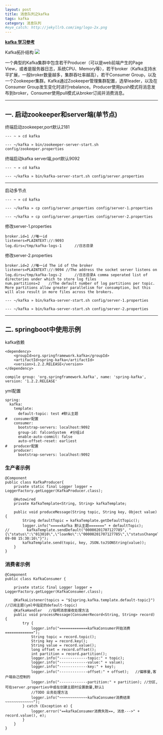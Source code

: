 ```yaml
---
layout: post
title: 消息队列之kafka
tags: kafka
category: 消息队列
#eye_catch: http://jekyllrb.com/img/logo-2x.png
---
```



**[kafka 学习参考](http://www.orchome.com/66)**

Kafka拓扑结构
![](http://cdn3.infoqstatic.com/statics_s1_20170913-0458/resource/articles/kafka-analysis-part-1/zh/resources/0310020.png)

一个典型的Kafka集群中包含若干Producer（可以是web前端产生的Page View，或者是服务器日志，系统CPU、Memory等），若干broker（Kafka支持水平扩展，一般broker数量越多，集群吞吐率越高），若干Consumer Group，以及一个Zookeeper集群。Kafka通过Zookeeper管理集群配置，选举leader，以及在Consumer Group发生变化时进行rebalance。Producer使用push模式将消息发布到broker，Consumer使用pull模式从broker订阅并消费消息。

---
<!--more-->
<!--more-->

## 一. 启动zookeeper和server端(单节点)
终端启动zookeeper,port默认2181

`--- ~ » cd kafka`

`--- ~/kafka » bin/zookeeper-server-start.sh config/zookeeper.properties`

终端启动kafka server端,port默认9092

`--- ~ » cd kafka`

`--- ~/kafka » bin/kafka-server-start.sh config/server.properties`

---
启动多节点

`--- ~ » cd kafka`

`--- ~/kafka » cp config/server.properties config/server-1.properties`

`--- ~/kafka » cp config/server.properties config/server-2.properties`

修改server-1.properties

```
broker.id=1	//唯一id
listeners=PLAINTEXT://:9093	
log.dirs=/tmp/kafka-logs-1		//日志目录
```

修改server-2.properties

```
broker.id=2	//唯一id The id of the broker
listeners=PLAINTEXT://:9094	//The address the socket server listens on
log.dirs=/tmp/kafka-logs-2		//日志目录A comma seperated list of directories under which to store log files
num.partitions=2	//The default number of log partitions per topic. More partitions allow greater parallelism for consumption, but this will also result in more files across the brokers.
```

`--- ~/kafka » bin/kafka-server-start.sh config/server-1.properties`

`--- ~/kafka » bin/kafka-server-start.sh config/server-2.properties`


---

## 二. springboot中使用示例
kafka依赖

```
<dependency>
    <groupId>org.springframework.kafka</groupId>
    <artifactId>spring-kafka</artifactId>
    <version>1.2.2.RELEASE</version>
</dependency>
```
`compile group: 'org.springframework.kafka', name: 'spring-kafka', version: '1.2.2.RELEASE'`

yml配置

```
spring:
  kafka:
    template:
      default-topic: test #默认主题
#   consumer配置
    consumer:
      bootstrap-servers: localhost:9092
      group-id: falconSystem  #分组id
      enable-auto-commit: false
      auto-offset-reset: earliest
#   producer配置
    producer:
      bootstrap-servers: localhost:9092
```

### 生产者示例
```
@Component
public class KafkaProducer{
    private static final Logger logger = LoggerFactory.getLogger(KafkaProducer.class);

    @Autowired
    private KafkaTemplate<String, String> kafkaTemplate;

    public void produceMessage(String topic, String key, Object value) {
        String defaultTopic = kafkaTemplate.getDefaultTopic();
        logger.info("=====kafka 默认主题=======" + defaultTopic);
//        kafkaTemplate.sendDefault("00000201707127785", "{\"status\":\"013010\",\"loanNo\":\"00000201707127785\",\"statusChangeTime\":\"2017-09-08 15:30:16\"}");
        kafkaTemplate.send(topic, key, JSON.toJSONString(value));
    }
}
```



### 消费者示例
```
@Component
public class KafkaConsumer {

    private static final Logger logger = LoggerFactory.getLogger(KafkaConsumer.class);

    @KafkaListener(topics = "${spring.kafka.template.default-topic}")	//订阅主题(yml中指定的default-topic)
    @KafkaHandler   //指明消息接收处理方法
    public void processMessage(ConsumerRecord<String, String> record) {
        try {
            logger.info("=============kafkaConsumer开始消费=============");
            String topic = record.topic();
            String key = record.key();
            String value = record.value();
            long offset = record.offset();
            int partition = record.partition();
            logger.info("-------------topic:" + topic);
            logger.info("-------------value:" + value);
            logger.info("-------------key:" + key);
            logger.info("-------------offset:" + offset);	//偏移量,客户端自己控制的
            logger.info("-------------partition:" + partition);	//分区,可在server.properties中或在创建主题时设置数量,默认1
            //TODO 业务处理方法
            logger.info("~~~~~~~~~~~~~kafkaConsumer消费结束~~~~~~~~~~~~~");
        } catch (Exception e) {
            logger.error("==kafkaConsumer消费失败==, 消息--->" + record.value(), e);
        }
    }
}
```
